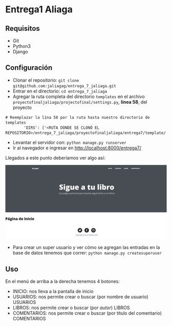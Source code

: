 # Entrega1 Aliaga

## Requisitos

- Git
- Python3
- Django

## Configuración

- Clonar el repositorio: `git clone git@github.com:jaliagag/entrega_7_jaliaga.git`
- Entrar en el directorio: `cd entrega_7_jaliaga`
- Agregar la ruta completa del directorio `templates` en el archivo `proyectofinaljaliaga/projectofinal/settings.py`, **línea 58**, del proyecto

```console
# Reemplazar la lína 58 por la ruta hasta nuestro directorio de templates
        'DIRS': ['<RUTA DONDE SE CLONÓ EL REPOSITORIO>/entrega_7_jaliaga/proyectofinaljaliaga/entrega7/template/'],
```

- Levantar el servidor con: `python manage.py runserver`
- Ir al navegador e ingresar en <http://localhost:8000/entrega7/>

Llegados a este punto deberíamos ver algo así:

![img001](./img/001.png)

- Para crear un super usuario y ver cómo se agregan las entradas en la base de datos tenemos que correr: `python manage.py createsuperuser`

## Uso

En el menú de arriba a la derecha tenemos 4 botones:

- INICIO: nos lleva a la pantalla de inicio
- USUARIOS: nos permite crear o buscar (por nombre de usuario) USUARIOS
- LIBROS: nos permite crear o buscar (por _autor_) LIBROS
- COMENTARIOS: nos permite crear o buscar (por título del comentario) COMENTARIOS

